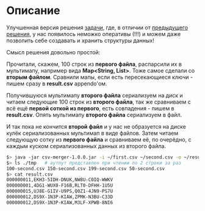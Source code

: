 # Описание #

Улучшенная версия решения [задачи](https://github.com/joesephz/interns-test/wiki), где, в отличии от [предыдущего решения](https://github.com/xxlabaza/csv-merger-java), у нас появилось неможко оперативы (!!!) и можем даже позволить себе создавать и хранить структуры данных!

Смысл решения довольно простой:

Прочитали, скажем, 100 строк из **первого файла**, распарсили их в мультимапу, например вида **Map<String, List<String>>**. Тоже самое сделали со **вторым файлом**. Сравнили мапы, если есть пересекающиеся ключи - пишем сразу в **result.csv** appendo'ом.

Получившуюся мультимапу **второго файла** сериализуем на диск и читаем следующие 100 строк из **второго файла**, так же сравниваем с всё ещё **первой соткой из первого**, есть совпадения - пишем в **result.csv**. Опять мультимапу **второго файла** сериализуем в файл. 

И так пока не кончится **второй файл** и у нас не образуется на диске кулёк сериализованных мультимап в виде файлов. Затем читаем следующую сотку из **первого файла** и сравниваем её, по очерёдно, с каждым куском сериализованных данных из второго файла.

```bash
$> java -jar csv-merger-1.0.0.jar -i ~/first.csv ~/second.csv -o ~/result.csv
$> ls ./tmp   # аутпут представлен при чтении по 2 строки за раз
100-second.csv 150-second.csv 199-second.csv 50-second.csv
$> cat result.csv 
000000011,EKH3-5IDH-DNUK,NW8U-C0IQ-WWKV
000000001,4DG1-WUX0-F16B,RLT0-DFHH-1U5U
000000015,UJ8E-G1IV-U9PS,Q0Z1-4JN9-PS7U
000000012,DS9X-1N3P-KIAW,ZPMK-N3BU-C33D
000000012,DS9X-1N3P-KIAW,M3LF-XPWB-8NI6
```
